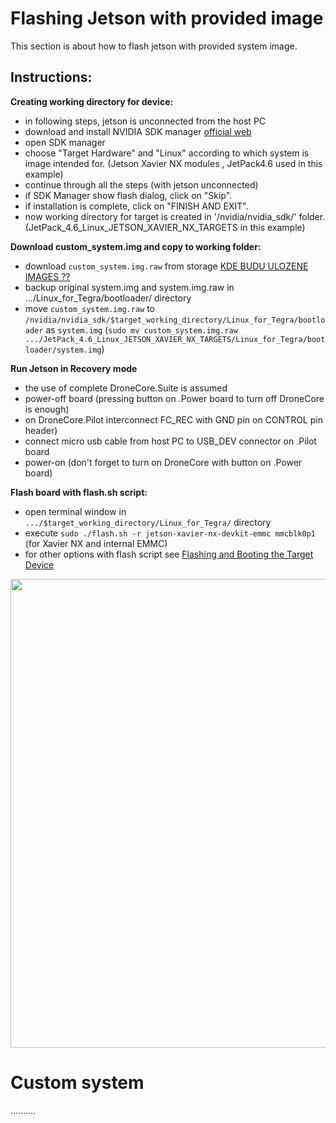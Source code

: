 # Flashing Jetson with provided image
This section is about how to flash jetson with provided system image. 

## Instructions:
**Creating working directory for device:**
  - in following steps, jetson is unconnected from the host PC
  - download and install NVIDIA SDK manager [official web](https://developer.nvidia.com/nvidia-sdk-manager) 
  - open SDK manager 
  - choose "Target Hardware" and "Linux" according to which system is image intended for. (Jetson Xavier NX modules , JetPack4.6 used in this example)
  - continue through all the steps (with jetson unconnected) 
  - if SDK Manager show flash dialog, click on "Skip".
  - if installation is complete, click on "FINISH AND EXIT".
  - now working directory for target is created in '/nvidia/nvidia_sdk/' folder.(JetPack_4.6_Linux_JETSON_XAVIER_NX_TARGETS in this example)

**Download custom_system.img and copy to working folder:**
  - download `custom_system.img.raw` from storage [KDE BUDU ULOZENE IMAGES ??](link)
  - backup original system.img and system.img.raw in .../Linux_for_Tegra/bootloader/ directory
  - move `custom_system.img.raw` to `/nvidia/nvidia_sdk/$target_working_directory/Linux_for_Tegra/bootloader` as `system.img`
(`sudo mv custom_system.img.raw .../JetPack_4.6_Linux_JETSON_XAVIER_NX_TARGETS/Linux_for_Tegra/bootloader/system.img`)

**Run Jetson in Recovery mode**
  - the use of complete DroneCore.Suite is assumed
  - power-off board (pressing button on .Power board to turn off DroneCore is enough)
  - on DroneCore.Pilot interconnect FC_REC with GND pin on CONTROL pin header)
  - connect micro usb cable from host PC to USB_DEV connector on .Pilot board
  - power-on (don't forget to turn on DroneCore with button on .Power board)

**Flash board with flash.sh script:**
  - open terminal window in `.../$target_working_directory/Linux_for_Tegra/` directory
  - execute `sudo ./flash.sh -r jetson-xavier-nx-devkit-emmc mmcblk0p1` (for Xavier NX and internal EMMC)
  - for other options with flash script see [Flashing and Booting the Target Device](https://docs.nvidia.com/jetson/l4t/index.html#page/Tegra%20Linux%20Driver%20Package%20Development%20Guide/flashing.html)
<img src=""  width="750">  


# Custom system
..........